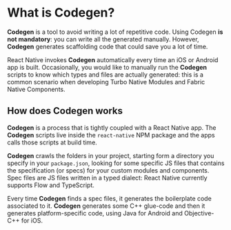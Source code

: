 # What is Codegen?

**Codegen** is a tool to avoid writing a lot of repetitive code. Using Codegen **is not mandatory**: you can write all the generated manually. However, **Codegen** generates scaffolding code that could save you a lot of time.

React Native invokes **Codegen** automatically every time an iOS or Android app is built. Occasionally, you would like to manually run the **Codegen** scripts to know which types and files are actually generated: this is a common scenario when developing Turbo Native Modules and Fabric Native Components.

<!-- TODO: Add links to TM and FC -->

## How does Codegen works

**Codegen** is a process that is tightly coupled with a React Native app. The **Codegen** scripts live inside the `react-native` NPM package and the apps calls those scripts at build time.

**Codegen** crawls the folders in your project, starting form a directory you specify in your `package.json`, looking for some specific JS files that contains the specification (or specs) for your custom modules and components. Spec files are JS files written in a typed dialect: React Native currently supports Flow and TypeScript.

Every time **Codegen** finds a spec files, it generates the boilerplate code associated to it. **Codegen** generates some C++ glue-code and then it generates platform-specific code, using Java for Android and Objective-C++ for iOS.

